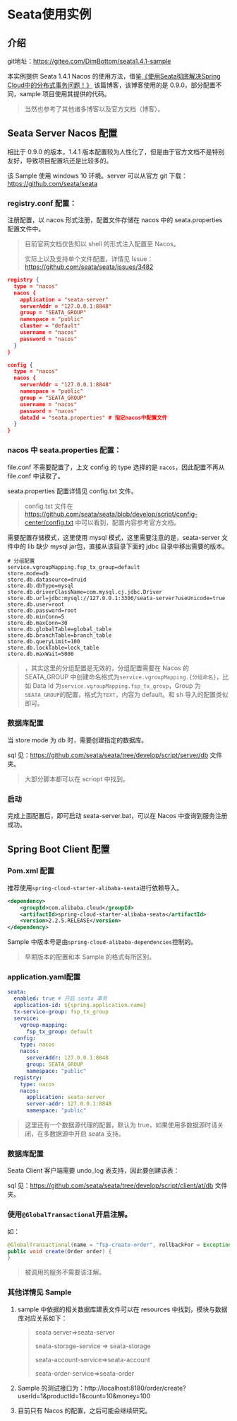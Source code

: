 # Seata使用实例

## 介绍

git地址：https://gitee.com/DimBottom/seata1.4.1-sample

本实例提供 Seata 1.4.1 Nacos 的使用方法，借鉴[《使用Seata彻底解决Spring Cloud中的分布式事务问题！》]( https://juejin.cn/post/6844904001528397831)  该篇博客，该博客使用的是 0.9.0，部分配置不同，sample 项目使用其提供的代码。

> 当然也参考了其他诸多博客以及官方文档（博客）。

## Seata Server Nacos 配置

相比于 0.9.0 的版本，1.4.1 版本配置较为人性化了，但是由于官方文档不是特别友好，导致项目配置坑还是比较多的。

该 Sample 使用 windows 10 环境。server 可以从官方 git 下载：https://github.com/seata/seata

### registry.conf 配置：

注册配置，以 nacos 形式注册，配置文件存储在 nacos 中的 seata.properties 配置文件中。

> 目前官网文档仅告知以 shell 的形式注入配置至 Nacos。
>
> 实际上以及支持单个文件配置，详情见 Issue：https://github.com/seata/seata/issues/3482

```json
registry {
  type = "nacos"
  nacos {
    application = "seata-server"
    serverAddr = "127.0.0.1:8848"
    group = "SEATA_GROUP"
    namespace = "public"
    cluster = "default"
    username = "nacos"
    password = "nacos"
  }
}

config {
  type = "nacos"
  nacos {
    serverAddr = "127.0.0.1:8848"
    namespace = "public"
    group = "SEATA_GROUP"
    username = "nacos"
    password = "nacos"
    dataId = "seata.properties" # 指定nacos中配置文件
  }
}
```

### nacos 中 seata.properties 配置：

file.conf 不需要配置了，上文 config 的 type 选择的是 `nacos`，因此配置不再从 file.conf 中读取了。

seata.properties 配置详情见 config.txt 文件。

> config.txt 文件在 https://github.com/seata/seata/blob/develop/script/config-center/config.txt 中可以看到，配置内容参考官方文档。

需要配置存储模式，这里使用 mysql 模式，这里需要注意的是，seata-server 文件中的 lib 缺少 mysql jar包，直接从该目录下面的 jdbc 目录中移出需要的版本。

```properties
# 分组配置
service.vgroupMapping.fsp_tx_group=default
store.mode=db
store.db.datasource=druid
store.db.dbType=mysql
store.db.driverClassName=com.mysql.cj.jdbc.Driver
store.db.url=jdbc:mysql://127.0.0.1:3306/seata-server?useUnicode=true
store.db.user=root
store.db.password=root
store.db.minConn=5
store.db.maxConn=30
store.db.globalTable=global_table
store.db.branchTable=branch_table
store.db.queryLimit=100
store.db.lockTable=lock_table
store.db.maxWait=5000
```

> ，其实这里的分组配置是无效的，分组配置需要在 Nacos 的 SEATA_GROUP 中创建命名格式为`service.vgroupMapping.{分组命名}`，比如 Data Id 为`service.vgroupMapping.fsp_tx_group`，Group 为 `SEATA_GROUP`的配置，格式为`TEXT`，内容为 default。和 sh 导入的配置类似即可。

### 数据库配置

当 store mode 为 db 时，需要创建指定的数据库。

sql 见：https://github.com/seata/seata/tree/develop/script/server/db 文件夹。

> 大部分脚本都可以在 scriopt 中找到。

### 启动

完成上面配置后，即可启动 seata-server.bat，可以在 Nacos 中查询到服务注册成功。

## Spring Boot Client 配置

### Pom.xml 配置

推荐使用`spring-cloud-starter-alibaba-seata`进行依赖导入。

```xml
<dependency>
    <groupId>com.alibaba.cloud</groupId>
    <artifactId>spring-cloud-starter-alibaba-seata</artifactId>
    <version>2.2.5.RELEASE</version>
</dependency>
```

Sample 中版本号是由`spring-cloud-alibaba-dependencies`控制的。

> 早期版本的配置和本 Sample 的格式有所区别。

### application.yaml配置

```yaml
seata:
  enabled: true # 开启 seata 事务
  application-id: ${spring.application.name}
  tx-service-group: fsp_tx_group
  service:
    vgroup-mapping:
      fsp_tx_group: default
  config:
    type: nacos
    nacos:
      serverAddr: 127.0.0.1:8848
      group: SEATA_GROUP
      namespace: "public"
  registry:
    type: nacos
    nacos:
      application: seata-server
      server-addr: 127.0.0.1:8848
      namespace: "public"
```

> 这里还有一个数据源代理的配置，默认为 true，如果使用多数据源时请关闭，在多数据源中开启 seata 支持。

### 数据库配置

Seata Client 客户端需要 undo_log 表支持，因此要创建该表：

sql 见：https://github.com/seata/seata/tree/develop/script/client/at/db 文件夹。

### 使用`@GlobalTransactional`开启注解。

如：

```java
@GlobalTransactional(name = "fsp-create-order", rollbackFor = Exception.class)
public void create(Order order) {
}
```

> 被调用的服务不需要该注解。

### 其他详情见 Sample

1. sample 中依据的相关数据库建表文件可以在 resources 中找到，模块与数据库对应关系如下：

   > seata server=>seata-server
   >
   > seata-storage-service => seata-storage
   >
   > seata-account-service=>seata-account
   >
   > seata-order-service=>seata-order

2. Sample 的测试接口为：http://localhost:8180/order/create?userId=1&productId=1&count=10&money=100

3. 目前只有 Nacos 的配置，之后可能会继续研究。

